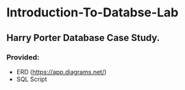 # Introduction-To-Databse-Lab
## Harry Porter Database Case Study.
### Provided:
- ERD (https://app.diagrams.net/)
- SQL Script
